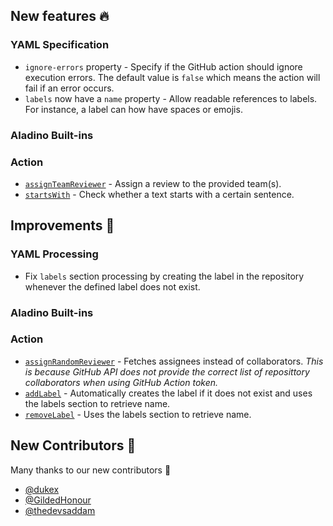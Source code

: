 ## New features :fire:

### YAML Specification

- `ignore-errors` property - Specify if the GitHub action should ignore execution errors. The default value is `false` which means the action will fail if an error occurs.
- `labels` now have a `name` property - Allow readable references to labels. For instance, a label can how have spaces or emojis.

### Aladino Built-ins

### Action

- [`assignTeamReviewer`](/maester/reviewpad-file-specification/aladino-specification/aladino-built-ins#assignteamreviewer) - Assign a review to the provided team(s).
- [`startsWith`](/maester/reviewpad-file-specification/aladino-specification/aladino-built-ins#startswith) - Check whether a text starts with a certain sentence.

## Improvements :rocket:

### YAML Processing

- Fix `labels` section processing by creating the label in the repository whenever the defined label does not exist.

### Aladino Built-ins

### Action

- [`assignRandomReviewer`](/maester/reviewpad-file-specification/aladino-specification/aladino-built-ins#assignrandomreviewer) - Fetches assignees instead of collaborators. _This is because GitHub API does not provide the correct list of reposittory collaborators when using GitHub Action token._
- [`addLabel`](/maester/reviewpad-file-specification/aladino-specification/aladino-built-ins#addlabel) - Automatically creates the label if it does not exist and uses the labels section to retrieve name.
- [`removeLabel`](/maester/reviewpad-file-specification/aladino-specification/aladino-built-ins#removelabel) - Uses the labels section to retrieve name.

## New Contributors :beers:

Many thanks to our new contributors :clap:

- [@dukex](https://github.com/dukex)
- [@GildedHonour](https://github.com/GildedHonour)
- [@thedevsaddam](https://github.com/thedevsaddam)